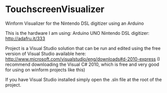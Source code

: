 TouchscreenVisualizer
=====================

Winform Visualizer for the Nintendo DSL digitizer using an Arduino 


This is the hardware I am using:
Arduino UNO
Nintendo DSL digitizer: http://adafru.it/333



Project is a Visual Studio solution that can be run and edited using the free version of Visual Studio available here:
http://www.microsoft.com/visualstudio/eng/downloads#d-2010-express
(I recommend downloading the Visual C# 2010, which is free and very good for using on winform projects like this)

If you have Visual Studio installed simply open the .sln file at the root of the project.
